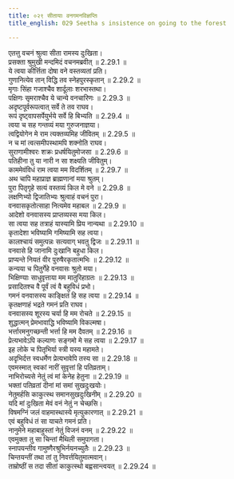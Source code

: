 ```yaml
---
title: ०२९ सीतायाः वनगमनविज्ञप्तिः
title_english: 029 Seetha s insistence on going to the forest

---
```

<div class="audioEmbed"  caption="श्रीराम-हरिसीताराममूर्ति-घनपाठिभ्यां वचनम्" src="https://archive.org/download/Ramayana-recitation-Sriram-harisItArAmamUrti-Ghanapaati-v2/Kanda_2/Kanda_2_AYK-029-Sita_Vanagamana_Vignapthihi.mp3"></div>

  
एतत्तु वचनं श्रुत्वा सीता रामस्य दुःखिता।  
प्रसक्ता श्रुमुखी मन्दमिदं वचनमब्रवीत् ॥ 2.29.1 ॥   
ये त्वया कीर्त्तिता दोषा वने वस्तव्यतां प्रति।  
गुणानित्येव तान् विद्धि तव स्नेहपुरस्कृतान् ॥ 2.29.2 ॥   
मृगाः सिंहा गजाश्चैव शार्दूलाः शरभास्तथा।  
पक्षिणः सृमराश्चैव ये चान्ये वनचारिणः ॥ 2.29.3 ॥   
अदृष्टपूर्वरूपत्वात् सर्वे ते तव राघव।  
रूपं दृष्ट्वापसर्पेयुर्भये सर्वे हि बिभ्यति ॥ 2.29.4 ॥   
त्वया च सह गन्तव्यं मया गुरुजनाज्ञया।  
त्वद्वियोगेन मे राम त्यक्तव्यमिह जीवितम् ॥ 2.29.5 ॥   
न च मां त्वत्समीपस्थामपि शक्नोति राघव।  
सुराणामीश्वरः शक्रः प्रधर्षयितुमोजसा ॥ 2.29.6 ॥   
पतिहीना तु या नारी न सा शक्ष्यति जीवितुम्।  
काममेवंविधं राम त्वया मम विदर्शितम् ॥ 2.29.7 ॥   
अथ चापि महाप्राज्ञ ब्राह्मणानां मया श्रुतम्।  
पुरा पितृगृहे सत्यं वस्तव्यं किल मे वने ॥ 2.29.8 ॥   
लक्षणिभ्यो द्विजातिभ्यः श्रुत्वाहं वचनं पुरा।  
वनवासकृतोत्साहा नित्यमेव महाबल ॥ 2.29.9 ॥   
आदेशो वनवासस्य प्राप्तव्यस्स मया किल।  
सा त्वया सह तत्राहं यास्यामि प्रिय नान्यथा ॥ 2.29.10 ॥   
कृतादेशा भविष्यामि गमिष्यामि सह त्वया।  
कालश्चायं समुत्पन्नः सत्यवाग् भवतु द्विजः ॥ 2.29.11 ॥   
वनवासे हि जानामि दुःखानि बहुधा किल।  
प्राप्यन्ते नियतं वीर पुरुषैरकृतात्मभिः ॥ 2.29.12 ॥   
कन्यया च पितुर्गेहे वनवासः श्रुतो मया।  
भिक्षिण्याः साधुवृत्ताया मम मातुरिहाग्रतः ॥ 2.29.13 ॥   
प्रसादितश्च वै पूर्वं त्वं वै बहुविधं प्रभो।  
गमनं वनवासस्य काङ्क्षितं हि सह त्वया ॥ 2.29.14 ॥   
कृतक्षणाहं भद्रते गमनं प्रति राघव।  
वनवासस्य शूरस्य चर्या हि मम रोचते ॥ 2.29.15 ॥   
शुद्धात्मन् प्रेमभावाद्धि भविष्यामि विकल्मषा।  
भर्त्तारमनुगच्छन्ती भर्त्ता हि मम दैवतम् ॥ 2.29.16 ॥   
प्रेत्यभावेऽपि कल्याणः सङ्गमो मे सह त्वया ॥ 2.29.17 ॥   
इह लोके च पितृभिर्या स्त्री यस्य महामते।  
अदृभिर्दत्त स्वधर्मेण प्रेत्यभावेपि तस्य सा ॥ 2.29.18 ॥   
एवमस्मात् स्वकां नारीं सुवृत्तां हि पतिव्रताम्।  
नाभिरोच्यसे नेतुं त्वं मां केनेह हेतुना ॥ 2.29.19 ॥   
भक्तां पतिव्रतां दीनां मां समां सुखदुःखयोः।  
नेतुमर्हसि काकुत्स्थ समानसुखदुःखिनीम् ॥ 2.29.20 ॥   
यदि मां दुःखिता मेवं वनं नेतुं न चेच्छसि।  
विषमग्निं जलं वाहमास्थास्ये मृत्युकारणात् ॥ 2.29.21 ॥   
एवं बहुविधं तं सा याचते गमनं प्रति।  
नानुमेने महाबाहुस्तां नेतुं विजनं वनम् ॥ 2.29.22 ॥   
एवमुक्ता तु सा चिन्तां मैथिली समुपागता।  
स्नापयन्तीव गामुष्णैरश्रुभिर्नयनच्युतैः ॥ 2.29.23 ॥   
चिन्तयन्तीं तथा तां तु निवर्त्तयितुमात्मवान्।  
ताम्रोष्ठीं स तदा सीतां काकुत्स्थो बह्वसान्त्वयत् ॥ 2.29.24 ॥   